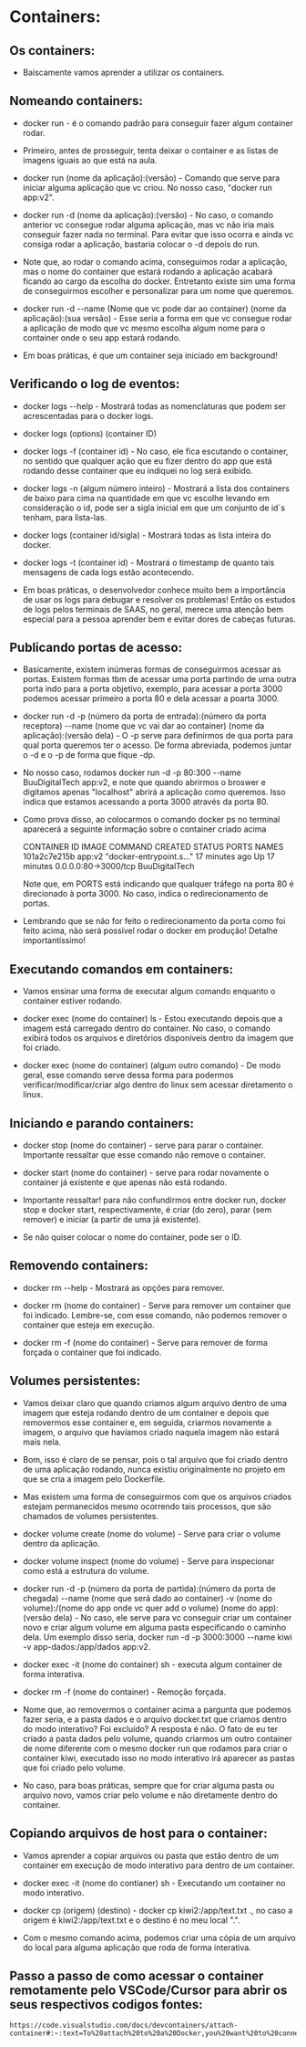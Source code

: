 # Containers:

## Os containers:
- Baiscamente vamos aprender a utilizar os containers.

## Nomeando containers:
- docker run - é o comando padrão para conseguir fazer algum container rodar.

- Primeiro, antes de prosseguir, tenta deixar o container e as listas de imagens iguais ao que está na aula.

- docker run (nome da aplicação):(versão) - Comando que serve para iniciar alguma aplicação que vc criou. No nosso caso, "docker run app:v2".

- docker run -d (nome da aplicação):(versão) - No caso, o comando anterior vc consegue rodar alguma aplicação, mas vc não iria mais conseguir fazer nada no terminal. Para evitar que isso ocorra e ainda vc consiga rodar a aplicação, bastaria colocar o -d depois do run.

- Note que, ao rodar o comando acima, conseguimos rodar a aplicação, mas o nome do container que estará rodando a aplicação acabará ficando ao cargo da escolha do docker. Entretanto existe sim uma forma de conseguirmos escolher e personalizar para um nome que queremos.

- docker run -d --name (Nome que vc pode dar ao container) (nome da aplicação):(sua versão) - Esse seria a forma em que vc consegue rodar a aplicação de modo que vc mesmo escolha algum nome para o container onde o seu app estará rodando.

- Em boas práticas, é que um container seja iniciado em background!

## Verificando o log de eventos:
- docker logs --help - Mostrará todas as nomenclaturas que podem ser acrescentadas para o docker logs.

- docker logs (options) (container ID)

- docker logs -f (container id) - No caso, ele fica escutando o container, no sentido que qualquer ação que eu fizer dentro do app que está rodando desse container que eu indiquei no log será exibido.

- docker logs -n (algum número inteiro) - Mostrará a lista dos containers de baixo para cima na quantidade em que vc escolhe levando em consideração o id, pode ser a sigla inicial em que um conjunto de id`s tenham, para lista-las.

- docker logs (container id/sigla) - Mostrará todas as lista inteira do docker.

- docker logs -t (container id) - Mostrará o timestamp de quanto tais mensagens de cada logs estão acontecendo.

- Em boas práticas, o desenvolvedor conhece muito bem a importância de usar os logs para debugar e resolver os problemas! Então os estudos de logs pelos terminais de SAAS, no geral, merece uma atenção bem especial para a pessoa aprender bem e evitar dores de cabeças futuras.

## Publicando portas de acesso:
- Basicamente, existem inúmeras formas de conseguirmos acessar as portas. Existem formas tbm de acessar uma porta partindo de uma outra porta indo para a porta objetivo, exemplo, para acessar a porta 3000 podemos acessar primeiro a porta 80 e dela acessar a poarta 3000.

- docker run -d -p (número da porta de entrada):(número da porta receptora) --name (nome que vc vai dar ao container) (nome da aplicação):(versão dela) - O -p serve para definirmos de qua porta para qual porta queremos ter o acesso. De forma abreviada, podemos juntar o -d e o -p de forma que fique -dp.

- No nosso caso, rodamos docker run -d -p 80:300 --name BuuDigitalTech app:v2, e note que quando abrirmos o broswer e digitamos apenas "localhost" abrirá a aplicação como queremos. Isso indica que estamos acessando a porta 3000 através da porta 80.

- Como prova disso, ao colocarmos o comando docker ps no terminal aparecerá a seguinte informação sobre o container criado acima

    CONTAINER ID   IMAGE     COMMAND                  CREATED          STATUS          PORTS                  NAMES
    101a2c7e215b   app:v2    "docker-entrypoint.s…"   17 minutes ago   Up 17 minutes   0.0.0.0:80->3000/tcp   BuuDigitalTech

    Note que, em PORTS está indicando que qualquer tráfego na porta 80 é direcionado à porta 3000. No caso, indica o redirecionamento de portas.

- Lembrando que se não for feito o redirecionamento da porta como foi feito acima, não será possível rodar o docker em produção! Detalhe importantíssimo!

## Executando comandos em containers:
- Vamos ensinar uma forma de executar algum comando enquanto o container estiver rodando.

- docker exec (nome do container) ls - Estou executando depois que a imagem está carregado dentro do container. No caso, o comando exibirá todos os arquivos e diretórios disponíveis dentro da imagem que foi criado.

- docker exec (nome do container) (algum outro comando) - De modo geral, esse comando serve dessa forma para podermos verificar/modificar/criar algo dentro do linux sem acessar diretamento o linux.

## Iniciando e parando containers:
- docker stop (nome do container) - serve para parar o container. Importante ressaltar que esse comando não remove o container.

- docker start (nome do container) - serve para rodar novamente o container já existente e que apenas não está rodando.

- Importante ressaltar! para não confundirmos entre docker run, docker stop e docker start, respectivamente, é criar (do zero), parar (sem remover) e iniciar (a partir de uma já existente).

- Se não quiser colocar o nome do container, pode ser o ID.

## Removendo containers:
- docker rm --help - Mostrará as opções para remover.

- docker rm (nome do container) - Serve para remover um container que foi indicado. Lembre-se, com esse comando, não podemos remover o container que esteja em execução.

- docker rm -f (nome do container) - Serve para remover de forma forçada o container que foi indicado.

## Volumes persistentes:
- Vamos deixar claro que quando criamos algum arquivo dentro de uma imagem que esteja rodando dentro de um container e depois que removermos esse container e, em seguida, criarmos novamente a imagem, o arquivo que havíamos criado naquela imagem não estará mais nela.

- Bom, isso é claro de se pensar, pois o tal arquivo que foi criado dentro de uma aplicação rodando, nunca existiu originalmente no projeto em que se cria a imagem pelo Dockerfile.

- Mas existem uma forma de conseguirmos com que os arquivos criados estejam permanecidos mesmo ocorrendo tais processos, que são chamados de volumes persistentes.

- docker volume create (nome do volume) - Serve para criar o volume dentro da aplicação.

- docker volume inspect (nome do volume) - Serve para inspecionar como está a estrutura do volume.

- docker run -d -p (número da porta de partida):(número da porta de chegada) --name (nome que será dado ao container) -v (nome do volume):/(nome do app onde vc quer add o volume) (nome do app):(versão dela) - No caso, ele serve para vc conseguir criar um container novo e criar algum volume em alguma pasta especificando o caminho dela. Um exemplo disso seria, docker run -d -p 3000:3000 --name kiwi -v app-dados:/app/dados app:v2.

- docker exec -it (nome do container) sh - executa algum container de forma interativa.

- docker rm -f (nome do container) - Remoção forçada.

- Nome que, ao removermos o container acima a pargunta que podemos fazer seria, e a pasta dados e o arquivo docker.txt que criamos dentro do modo interativo? Foi excluído? A resposta é não. O fato de eu ter criado a pasta dados pelo volume, quando criarmos um outro container de nome diferente com o mesmo docker run que rodamos para criar o container kiwi, executado isso no modo interativo irá aparecer as pastas que foi criado pelo volume.

- No caso, para boas práticas, sempre que for criar alguma pasta ou arquivo novo, vamos criar pelo volume e não diretamente dentro do container.

## Copiando arquivos de host para o container:
- Vamos aprender a copiar arquivos ou pasta que estão dentro de um container em execução de modo interativo para dentro de um container.

- docker exec -it (nome do contianer) sh - Executando um container no modo interativo.

- docker cp (origem) (destino) - docker cp kiwi2:/app/text.txt ., no caso a origem é kiwi2:/app/text.txt e o destino é no meu local ".".

- Com o mesmo comando acima, podemos criar uma cópia de um arquivo do local para alguma aplicação que roda de forma interativa.

## Passo a passo de como acessar o container remotamente pelo VSCode/Cursor para abrir os seus respectivos codigos fontes:

    https://code.visualstudio.com/docs/devcontainers/attach-container#:~:text=To%20attach%20to%20a%20Docker,you%20want%20to%20connect%20to.